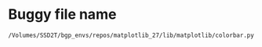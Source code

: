 # Buggy file name

```text
/Volumes/SSD2T/bgp_envs/repos/matplotlib_27/lib/matplotlib/colorbar.py
```
